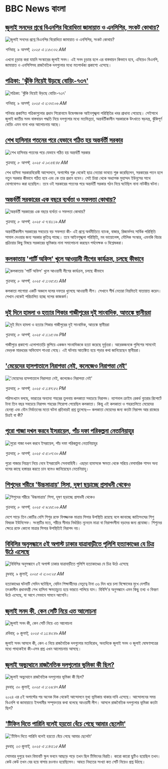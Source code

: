 # BBC News বাংলা## [জুলাই সনদের প্রশ্নে বিএনপির বিরোধিতা জামায়াত ও এনসিপির, সংকট কোথায়? ](https://www.bbc.com/bengali/articles/ce871eljnjyo?at_medium=RSS&at_campaign=rss?at_campaign=githubrss)![জুলাই সনদের প্রশ্নে বিএনপির বিরোধিতা জামায়াত ও এনসিপির, সংকট কোথায়? ](https://ichef.bbci.co.uk/ace/ws/240/cpsprodpb/9538/live/84d58a50-7478-11f0-8071-1788c7e8ae0e.jpg)_শনিবার, ৯ আগস্ট, ২০২৫ এ ১:৫০:৩২ AM_এখনো চূড়ান্ত করা যায়নি  সংস্কারের জুলাই সনদ। এই সনদ চূড়ান্ত হলে এর বাস্তবায়ন কিভাবে হবে, এনিয়েও বিএনপি, জামায়াত ও এনসিপিসহ রাজনৈতিক দলগুলোর মধ্যে মতপার্থক্য প্রকাশ্যে এসেছে।## [পত্রিকা: 'ঝুঁকি নিয়েই উড়ছে বোয়িং-৭৩৭'](https://www.bbc.com/bengali/articles/c8x5v4l22qzo?at_medium=RSS&at_campaign=rss?at_campaign=githubrss)![পত্রিকা: 'ঝুঁকি নিয়েই উড়ছে বোয়িং-৭৩৭'](https://ichef.bbci.co.uk/ace/ws/240/cpsprodpb/e4a7/live/86a4b320-74c7-11f0-a975-cb151ca452f4.jpg)_শনিবার, ৯ আগস্ট, ২০২৫ এ ২:৩৩:০৬ AM_শনিবার প্রকাশিত পত্রিকাগুলোর প্রধান শিরোনামে উদ্বেগজনক আইনশৃঙ্খলা পরিস্থিতির খবর প্রাধান্য পেয়েছে। সেইসাথে জুলাই জাতীয় সনদ বাস্তবায়ন পদ্ধতি নিয়ে দলগুলোর মধ্যে মতভিন্নতা, অন্তর্বর্তীকালীন সরকারকে উৎখাতে ষড়যন্ত্র, ঝুঁকিপূর্ণ বোয়িং এমন নানা খবর আলোচনায় আছে।## [শেখ হাসিনার পতনের পরে যেভাবে গঠিত হয় অন্তর্বর্তী সরকার](https://www.bbc.com/bengali/articles/cvgndne830yo?at_medium=RSS&at_campaign=rss?at_campaign=githubrss)![শেখ হাসিনার পতনের পরে যেভাবে গঠিত হয় অন্তর্বর্তী সরকার](https://ichef.bbci.co.uk/ace/ws/240/cpsprodpb/da28/live/327255b0-73a4-11f0-98d8-b14683e68fab.jpg)_শুক্রবার, ৮ আগস্ট, ২০২৫ এ ১০:৫৪:৪৫ AM_শেখ হাসিনা সরকারবিরোধী আন্দোলনে, অগাস্টের শুরু থেকেই ছাত্র নেতারা ভাবতে শুরু করেছিলেন, সরকারের পতন হলে নতুন সরকার কীভাবে গঠিত হবে এবং কে তার প্রধান হবেন। সেই চিন্তা থেকে অধ্যাপক মুহাম্মদ ইউনূসের সাথে যোগাযোগও করা হয়েছিল। তবে ওই সরকারের পতনের পরে অন্তর্বর্তী সরকার গঠন নিয়ে ঘটেছিল নানা নাটকীয় ঘটনা।## [অন্তর্বর্তী সরকারের এক বছরে ব্যর্থতা ও সফলতা কোথায়?](https://www.bbc.com/bengali/articles/cwy56644j65o?at_medium=RSS&at_campaign=rss?at_campaign=githubrss)![অন্তর্বর্তী সরকারের এক বছরে ব্যর্থতা ও সফলতা কোথায়?](https://ichef.bbci.co.uk/ace/standard/240/cpsprodpb/21da/live/27b85fe0-7447-11f0-a975-cb151ca452f4.jpg)_শুক্রবার, ৮ আগস্ট, ২০২৫ এ ৭:৪১:১৯ AM_অন্তর্বর্তীকালীন সরকারের সবচেয়ে বড় সফলতা কী- এই প্রশ্নে অর্থনীতিতে ব্যাংক, বাজার, রিজার্ভসহ সার্বিক পরিস্থিতি সামাল দেওয়ার জন্য সরকার কৃতিত্ব পাচ্ছে। তবে আইনশৃঙ্খলা পরিস্থিতি, মব ভায়োলেন্স, মৌলিক সংস্কার, এমনকি বিচার প্রক্রিয়ার কিছু বিষয়ে সরকারের ভূমিকার নানা সমালোচনা করছেন পর্যবেক্ষক ও বিশ্লেষকরা।## [কলকাতায় 'পার্টি অফিস' খুলে আওয়ামী লীগের কার্যক্রম, চলছে  কীভাবে ](https://www.bbc.com/bengali/articles/cly3r3e2n08o?at_medium=RSS&at_campaign=rss?at_campaign=githubrss)![কলকাতায় 'পার্টি অফিস' খুলে আওয়ামী লীগের কার্যক্রম, চলছে  কীভাবে ](https://ichef.bbci.co.uk/ace/ws/240/cpsprodpb/06e5/live/eca92590-73ad-11f0-a20f-3b86f375586a.jpg)_শুক্রবার, ৮ আগস্ট, ২০২৫ এ ১:৩৫:৫১ AM_কলকাতা লাগোয়া একটি অঞ্চলে দলের দফতর খুলেছে আওয়ামী লীগ। সেখানে শীর্ষ নেতারা নিয়মিতই যাতায়াত করেন। সেখান থেকেই পরিচালিত হচ্ছে দলের কাজকর্ম।## [দুই দিনে হামলা ও হত্যার শিকার গাজীপুরের দুই সাংবাদিক, আতঙ্কে স্থানীয়রা](https://www.bbc.com/bengali/articles/cp8zygml026o?at_medium=RSS&at_campaign=rss?at_campaign=githubrss)![দুই দিনে হামলা ও হত্যার শিকার গাজীপুরের দুই সাংবাদিক, আতঙ্কে স্থানীয়রা](https://ichef.bbci.co.uk/ace/ws/240/cpsprodpb/df70/live/63a63670-7448-11f0-96b1-9b22c6b2158f.jpg)_শুক্রবার, ৮ আগস্ট, ২০২৫ এ ১:১৫:৩৬ PM_গাজীপুরে প্রকাশ্যে এলোপাতাড়ি কুপিয়ে একজন সাংবাদিককে হত্যা করেছে দুর্বৃত্তরা। আরেকজনকে পুলিশের সামনেই বেধড়ক মারধরের অভিযোগ পাওয়া গেছে। এই ঘটনায় আতঙ্কিত হয়ে পড়ার কথা জানিয়েছেন স্থানীয়রা।## ['মেয়েদের হাসপাতালে নিরাপত্তা নেই, কলেজেও নিরাপত্তা নেই'](https://www.bbc.com/bengali/articles/c1ejgn45d5eo?at_medium=RSS&at_campaign=rss?at_campaign=githubrss)!['মেয়েদের হাসপাতালে নিরাপত্তা নেই, কলেজেও নিরাপত্তা নেই'](https://ichef.bbci.co.uk/ace/ws/240/cpsprodpb/95b6/live/a4c5ca20-7219-11f0-af20-030418be2ca5.jpg)_শুক্রবার, ৮ আগস্ট, ২০২৫ এ ১:৪৭:৫২ PM_পরিসংখ্যান বলছে, ভারতের অন্যান্য শহরের তুলনায় কলকাতা সবচেয়ে নিরাপদ। ন্যাশনাল ক্রাইম রেকর্ড ব্যুরোর রিপোর্টে টানা তিন বছর সবচেয়ে নিরাপদ শহরের শিরোপা পেয়েছিল কলকাতা। কিন্তু এই কলকাতা ও শহরতলিতে মেয়েদের হেনস্থা এবং যৌন নির্যাতনের মতো ঘটনা প্রতিবারই প্রশ্ন তুলেছে–– কলকাতা মেয়েদের জন্য কতটা নিরাপদ আর রাজ্যের চিত্রই বা কী?## [পুরো গাজা দখল করবে ইসরায়েল, পাঁচ দফা পরিকল্পনা নেতানিয়াহুর](https://www.bbc.com/bengali/articles/cz6037vv611o?at_medium=RSS&at_campaign=rss?at_campaign=githubrss)![পুরো গাজা দখল করবে ইসরায়েল, পাঁচ দফা পরিকল্পনা নেতানিয়াহুর](https://ichef.bbci.co.uk/ace/ws/240/cpsprodpb/48db/live/ade6cd70-7408-11f0-a975-cb151ca452f4.jpg)_শুক্রবার, ৮ আগস্ট, ২০২৫ এ ৫:০৭:৩০ AM_পুরো গাজার নিয়ন্ত্রণ নিয়ে নেবে ইসরায়েলি সেনাবাহিনী। এছাড়া হামাসকে ক্ষমতা থেকে সরিয়ে বেসামরিক শাসন অন্য দলের কাছে হস্তান্তর করতে চান বলেও জানিয়েছেন নেতানিয়াহু।## [শিশুদের শরীরে 'উচ্চমাত্রায়' সিসা, দূষণ ছড়াচ্ছে প্রসাধনী থেকেও](https://www.bbc.com/bengali/articles/ce83007yng2o?at_medium=RSS&at_campaign=rss?at_campaign=githubrss)![শিশুদের শরীরে 'উচ্চমাত্রায়' সিসা, দূষণ ছড়াচ্ছে প্রসাধনী থেকেও](https://ichef.bbci.co.uk/ace/ws/240/cpsprodpb/5139/live/518d2440-738e-11f0-a20f-3b86f375586a.jpg)_শুক্রবার, ৮ আগস্ট, ২০২৫ এ ৯:৫৫:০৬ AM_দেশে সাড়ে তিন কোটির বেশি শিশুর রক্তে বিপজ্জনক মাত্রায় সিসার উপস্থিতি রয়েছে বলে জানাচ্ছে জাতিসংঘের শিশু বিষয়ক ইউনিসেফ। সংস্থাটির মতে, শরীরে সীমার নির্ধারিত ন্যূনতম মাত্রা বা নিরাপদসীমা বড়দের জন্য প্রযোজ্য। শিশুদের ক্ষেত্রে রক্তে কোনো মাত্রার সিসার উপস্থিতিই নিরাপদ নয়।## [বিবিসির অনুসন্ধানে ৫ই অগাস্ট ঢাকার যাত্রাবাড়ীতে পুলিশি হত্যাকাণ্ডের যে চিত্র উঠে এসেছে](https://www.bbc.com/bengali/articles/ce9x120d74yo?at_medium=RSS&at_campaign=rss?at_campaign=githubrss)![বিবিসির অনুসন্ধানে ৫ই অগাস্ট ঢাকার যাত্রাবাড়ীতে পুলিশি হত্যাকাণ্ডের যে চিত্র উঠে এসেছে](https://ichef.bbci.co.uk/ace/ws/240/cpsprodpb/f4e7/live/69ad1a10-5c70-11f0-960d-e9f1088a89fe.png)_বুধবার, ৯ জুলাই, ২০২৫ এ ২:০০:২৫ AM_হত্যাকাণ্ডের ঘটনাটি সেদিন ঘটেছিল, যেদিন শিক্ষার্থীদের নেতৃত্বে টানা ৩৬ দিন ধরে চলা বিক্ষোভের মুখে দেশটির তৎকালীন প্রধানমন্ত্রী শেখ হাসিনা ক্ষমতাচ্যুত হয়ে ভারতে পালিয়ে যান। বিবিসি'র অনুসন্ধানে এমন কিছু তথ্য ও বিবরণ উঠে এসেছে, যা আগে সেভাবে সামনে আসেনি।## [জুলাই সনদ কী, কেন সেটি নিয়ে এত আলোচনা](https://www.bbc.com/bengali/articles/c939xgp251po?at_medium=RSS&at_campaign=rss?at_campaign=githubrss)![জুলাই সনদ কী, কেন সেটি নিয়ে এত আলোচনা](https://ichef.bbci.co.uk/ace/ws/240/cpsprodpb/dafa/live/26a3d870-59b5-11f0-994d-9db2713c89df.jpg)_রবিবার, ৬ জুলাই, ২০২৫ এ ১১:৪০:৪৯ AM_জুলাই সনদ আসলে কী, কেন এ নিয়ে রাজনৈতিক দলগুলোর মতবিরোধ, অন্যদিকে জুলাই সনদ ও জুলাই ঘোষণাপত্রের মধ্যে পাথ্যকইবা কী-এসব প্রশ্ন এখন আলোচনায় আসছে।## [জুলাই অভ্যুত্থানে রাজনৈতিক দলগুলোর ভূমিকা কী ছিল?](https://www.bbc.com/bengali/articles/c8x5ed4gzz8o?at_medium=RSS&at_campaign=rss?at_campaign=githubrss)![জুলাই অভ্যুত্থানে রাজনৈতিক দলগুলোর ভূমিকা কী ছিল?](https://ichef.bbci.co.uk/ace/ws/240/cpsprodpb/cc0e/live/a70369f0-6bca-11f0-af20-030418be2ca5.jpg)_বুধবার, ৩০ জুলাই, ২০২৫ এ ১:২৬:৪৭ AM_২০২৪ এর ৫ই অগাস্টের পর অনেক দিক থেকেই আন্দোলনে মুখ্য ভূমিকায় থাকার দাবি এসেছে। আন্দোলনের সময় বিএনপি বা জামায়াতে ইসলামীর সম্পৃক্ততার কথা বলেছে আওয়ামী লীগ। আসলে রাজনৈতিক দলগুলোর ভূমিকা কতটা ছিল?## ['টিফিন দিতে পারিনি বলেই হয়তো বেঁচে গেছে আমার ছেলেটা'](https://www.bbc.com/bengali/articles/c07d4n1vxl1o?at_medium=RSS&at_campaign=rss?at_campaign=githubrss)!['টিফিন দিতে পারিনি বলেই হয়তো বেঁচে গেছে আমার ছেলেটা'](https://ichef.bbci.co.uk/ace/ws/240/cpsprodpb/34db/live/480665e0-670d-11f0-97e0-491eb8268629.jpg)_বুধবার, ২৩ জুলাই, ২০২৫ এ ১:৪৩:১৫ AM_সোমবার দুপুরে যখন বিমানটি স্কুল ভবনে আছড়ে পড়ে তখন ছিল টিফিনের বিরতি। কারো কারো ছুটিও হয়েছিল তখন। কেউ কেউ তখন বের হয়ে বাসায় রওনাও হয়েছিলেন। আহত নিহতের সংখ্যা কত সেটি নিয়েও প্রশ্ন উঠছে।